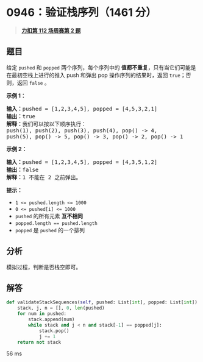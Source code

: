 # 0946：验证栈序列（1461 分）


> <u>**[力扣第 112 场周赛第 2 题](https://leetcode.cn/problems/validate-stack-sequences/)**</u>

## 题目

<p>给定 <code>pushed</code> 和 <code>popped</code> 两个序列，每个序列中的 <strong>值都不重复</strong>，只有当它们可能是在最初空栈上进行的推入 push 和弹出 pop 操作序列的结果时，返回 <code>true</code>；否则，返回 <code>false</code> 。</p>



<p><strong>示例 1：</strong></p>

<pre>
<strong>输入：</strong>pushed = [1,2,3,4,5], popped = [4,5,3,2,1]
<strong>输出：</strong>true
<strong>解释：</strong>我们可以按以下顺序执行：
push(1), push(2), push(3), push(4), pop() -&gt; 4,
push(5), pop() -&gt; 5, pop() -&gt; 3, pop() -&gt; 2, pop() -&gt; 1
</pre>

<p><strong>示例 2：</strong></p>

<pre>
<strong>输入：</strong>pushed = [1,2,3,4,5], popped = [4,3,5,1,2]
<strong>输出：</strong>false
<strong>解释：</strong>1 不能在 2 之前弹出。
</pre>



<p><strong>提示：</strong></p>

<ul>
<li><code>1 &lt;= pushed.length &lt;= 1000</code></li>
<li><code>0 &lt;= pushed[i] &lt;= 1000</code></li>
<li><code>pushed</code> 的所有元素 <strong>互不相同</strong></li>
<li><code>popped.length == pushed.length</code></li>
<li><code>popped</code> 是 <code>pushed</code> 的一个排列</li>
</ul>


## 分析

模拟过程，判断是否栈空即可。

## 解答

```python
def validateStackSequences(self, pushed: List[int], popped: List[int]) -> bool:
	stack, j, n = [], 0, len(pushed)
	for num in pushed:
		stack.append(num)
		while stack and j < n and stack[-1] == popped[j]:
			stack.pop()
			j += 1
	return not stack
```
56 ms
